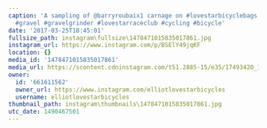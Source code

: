 ```yaml
---
caption: 'A sampling of @barryroubaix1 carnage on #lovestarbicyclebags SaddlePacks.
  #gravel #gravelgrinder #lovestarraceclub #cycling #bicycle'
date: '2017-03-25T18:45:01'
fullsize_path: instagram\fullsize\1478471015835017861.jpg
instagram_url: https://www.instagram.com/p/BSElY49jqKF
location: {}
media_id: '1478471015835017861'
media_url: https://scontent.cdninstagram.com/t51.2885-15/e35/17493420_124955541372990_1221716830465294336_n.jpg
owner:
  id: '661611562'
  owner_url: https://www.instagram.com/elliotlovestarbicycles
  username: elliotlovestarbicycles
thumbnail_path: instagram\thumbnails\1478471015835017861.jpg
utc_date: 1490467501
---
```

